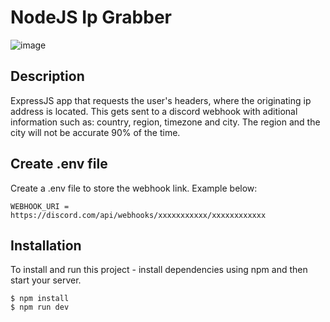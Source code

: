 # NodeJS Ip Grabber
![image](https://github.com/maxwalks/nodejs-ip-grabber/assets/78441835/2796f445-273d-44d0-8e55-d02880f6b88d)

## Description
ExpressJS app that requests the user's headers, where the originating ip address is located. This gets sent to a discord webhook with aditional information such as: country, region, timezone and city. The region and the city will not be accurate 90% of the time.

## Create .env file
Create a .env file to store the webhook link. Example below:
```
WEBHOOK_URI = https://discord.com/api/webhooks/xxxxxxxxxxx/xxxxxxxxxxxx
```
## Installation
To install and run this project - install dependencies using npm and then start your server.
```
$ npm install
$ npm run dev
```
